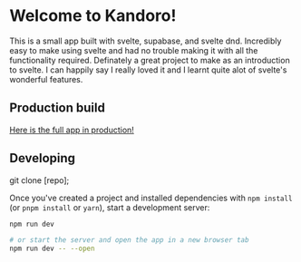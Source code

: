 # Welcome to Kandoro!

This is a small app built with svelte, supabase, and svelte dnd. Incredibly easy to make using svelte and had no trouble making it with all the functionality required. Definately a great project to make as an introduction to svelte. I can happily say I really loved it and I learnt quite alot of svelte's wonderful features.

## Production build

<a href="https://kandoro-board.vercel.app">Here is the full app in production!</a>

## Developing

git clone [repo];

Once you've created a project and installed dependencies with `npm install` (or `pnpm install` or `yarn`), start a development server:

```bash
npm run dev

# or start the server and open the app in a new browser tab
npm run dev -- --open
```
